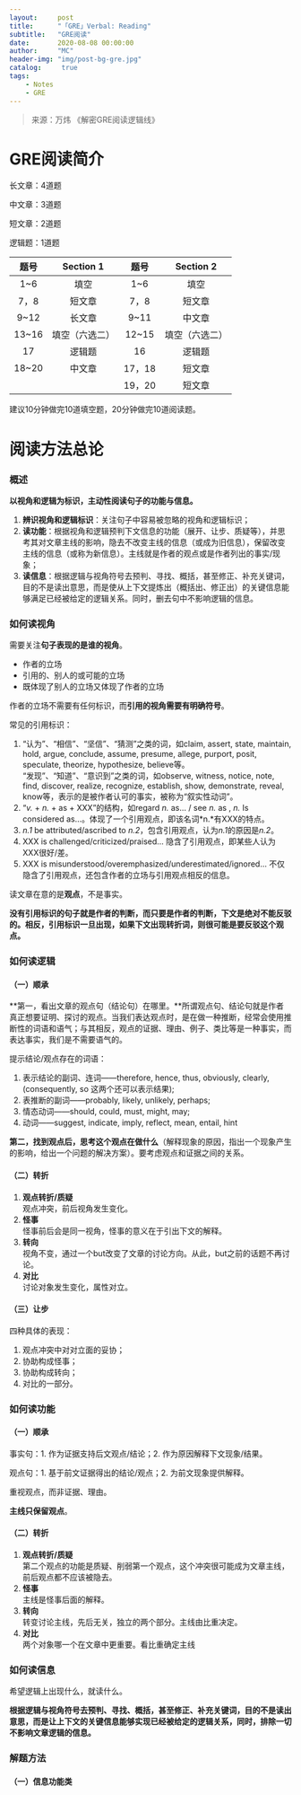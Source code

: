 ```yaml
---
layout:     post
title:      "「GRE」Verbal: Reading"
subtitle:   "GRE阅读"
date:       2020-08-08 00:00:00
author:     "MC"
header-img: "img/post-bg-gre.jpg"
catalog:     true
tags:
    - Notes
    - GRE
---
```


> 来源：万炜 《解密GRE阅读逻辑线》

# GRE阅读简介

长文章：4道题

中文章：3道题

短文章：2道题

逻辑题：1道题

| 题号  |   Section 1    |  题号  |   Section 2    |
| :---: | :------------: | :----: | :------------: |
|  1~6  |      填空      |  1~6   |      填空      |
| 7，8  |     短文章     |  7，8  |     短文章     |
| 9~12  |     长文章     |  9~11  |     中文章     |
| 13~16 | 填空（六选二） | 12~15  | 填空（六选二） |
|  17   |     逻辑题     |   16   |     逻辑题     |
| 18~20 |     中文章     | 17，18 |     短文章     |
|       |                | 19，20 |     短文章     |

建议10分钟做完10道填空题，20分钟做完10道阅读题。

# 阅读方法总论

### 概述

**以视角和逻辑为标识，主动性阅读句子的功能与信息。**

1. **辨识视角和逻辑标识**：关注句子中容易被忽略的视角和逻辑标识；
2. **读功能**：根据视角和逻辑预判下文信息的功能（展开、让步、质疑等），并思考其对文章主线的影响，隐去不改变主线的信息（或成为旧信息），保留改变主线的信息（或称为新信息）。主线就是作者的观点或是作者列出的事实/现象；
3. **读信息**：根据逻辑与视角符号去预判、寻找、概括，甚至修正、补充关键词，目的不是读出意思，而是使从上下文提炼出（概括出、修正出）的关键信息能够满足已经被给定的逻辑关系。同时，删去句中不影响逻辑的信息。

### 如何读视角

需要关注**句子表现的是谁的视角**。

- 作者的立场
- 引用的、别人的或可能的立场
- 既体现了别人的立场又体现了作者的立场

作者的立场不需要有任何标识，而**引用的视角需要有明确符号**。

常见的引用标识：

1. “认为”、“相信”、“坚信”、“猜测”之类的词，如claim, assert, state, maintain, hold, argue, conclude, assume, presume, allege, purport, posit, speculate, theorize, hypothesize, believe等。<br>“发现”、“知道”、“意识到”之类的词，如observe, witness, notice, note, find, discover, realize, recognize, establish, show, demonstrate, reveal, know等，表示的是被作者认可的事实，被称为“叙实性动词”。
2. “*v.* + *n.* + as + XXX”的结构，如regard *n.* as... / see *n.* as , *n.* Is considered as...。体现了一个引用观点，即该名词*n.*有XXX的特点。
3. *n.1* be attributed/ascribed to *n.2*，包含引用观点，认为*n.1*的原因是*n.2*。
4. XXX is challenged/criticized/praised... 隐含了引用观点，即某些人认为XXX很好/差。
5. XXX is misunderstood/overemphasized/underestimated/ignored... 不仅隐含了引用观点，还包含作者的立场与引用观点相反的信息。

读文章在意的是**观点**，不是事实。

**没有引用标识的句子就是作者的判断，而只要是作者的判断，下文是绝对不能反驳的。相反，引用标识一旦出现，如果下文出现转折词，则很可能是要反驳这个观点。**

### 如何读逻辑

#### （一）顺承

**第一，看出文章的观点句（结论句）在哪里。**所谓观点句、结论句就是作者真正想要证明、探讨的观点。当我们表达观点时，是在做一种推断，经常会使用推断性的词语和语气；与其相反，观点的证据、理由、例子、类比等是一种事实，而表达事实，我们是不需要语气的。

提示结论/观点存在的词语：

1. 表示结论的副词、连词——therefore, hence, thus, obviously, clearly, (consequently, so 这两个还可以表示结果);
2. 表推断的副词——probably, likely, unlikely, perhaps;
3. 情态动词——should, could, must, might, may;
4. 动词——suggest, indicate, imply, reflect, mean, entail, hint

**第二，找到观点后，思考这个观点在做什么**（解释现象的原因，指出一个现象产生的影响，给出一个问题的解决方案）。要考虑观点和证据之间的关系。

#### （二）转折

1. **观点转折/质疑**<br>观点冲突，前后视角发生变化。
2. **怪事**<br>怪事前后会是同一视角，怪事的意义在于引出下文的解释。
3. **转向**<br>视角不变，通过一个but改变了文章的讨论方向。从此，but之前的话题不再讨论。
4. **对比**<br>讨论对象发生变化，属性对立。

#### （三）让步

四种具体的表现：

1. 观点冲突中对对立面的妥协；
2. 协助构成怪事；
3. 协助构成转向；
4. 对比的一部分。

### 如何读功能

#### （一）顺承

事实句：1. 作为证据支持后文观点/结论；2. 作为原因解释下文现象/结果。

观点句：1. 基于前文证据得出的结论/观点；2. 为前文现象提供解释。

重视观点，而非证据、理由。

**主线只保留观点**。

#### （二）转折

1. **观点转折/质疑**<br>第二个观点的功能是质疑、削弱第一个观点，这个冲突很可能成为文章主线，前后观点都不应该被隐去。
2. **怪事**<br>主线是怪事后面的解释。
3. **转向** <br>转变讨论主线，先后无关，独立的两个部分。主线由比重决定。
4. **对比**<br>两个对象哪一个在文章中更重要。看比重确定主线

### 如何读信息

希望逻辑上出现什么，就读什么。

**根据逻辑与视角符号去预判、寻找、概括，甚至修正、补充关键词，目的不是读出意思，而是让上下文的关键信息能够实现已经被给定的逻辑关系，同时，排除一切不影响文章逻辑的信息。**

### 解题方法

#### （一）信息功能类

